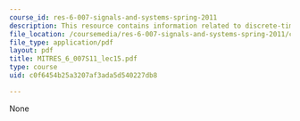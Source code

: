```yaml
---
course_id: res-6-007-signals-and-systems-spring-2011
description: This resource contains information related to discrete-time modulation.
file_location: /coursemedia/res-6-007-signals-and-systems-spring-2011/c0f6454b25a3207af3ada5d540227db8_MITRES_6_007S11_lec15.pdf
file_type: application/pdf
layout: pdf
title: MITRES_6_007S11_lec15.pdf
type: course
uid: c0f6454b25a3207af3ada5d540227db8

---
```

None